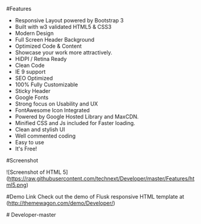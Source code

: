 #Features

- Responsive Layout powered by Bootstrap 3
- Built with w3 validated HTML5 & CSS3
- Modern Design
- Full Screen Header Background
- Optimized Code & Content
- Showcase your work more attractively.
- HiDPI / Retina Ready
- Clean Code
- IE 9 support
- SEO Optimized
- 100% Fully Customizable
- Sticky Header
- Google Fonts
- Strong focus on Usability and UX
- FontAwesome Icon Integrated
- Powered by Google Hosted Library and MaxCDN. 
- Minified CSS and Js included for Faster loading. 
- Clean and stylish UI
- Well commented coding
- Easy to use
- It's Free!

#Screenshot

![Screenshot of HTML 5]
(https://raw.githubusercontent.com/technext/Developer/master/Features/html5.png)


#Demo Link
Check out the demo of Flusk responsive HTML template at (http://themewagon.com/demo/Developer/)





#   D e v e l o p e r - m a s t e r  
 